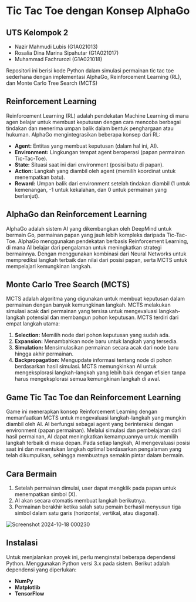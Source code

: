 # Tic Tac Toe dengan Konsep AlphaGo
## UTS Kelompok 2
- Nazir Mahmudi Lubis (G1A021013)
- Rosalia Dina Marina Sipahutar (G1A021017)
- Muhammad Fachrurozi (G1A021018)

[](https://github.com/user-attachments/assets/0a9a97a3-fa04-4e7b-bbac-a66440d86c68)

Repositori ini berisi kode Python  dalam simulasi permainan tic tac toe sederhana dengan implementasi AlphaGo, Reinforcement Learning (RL), dan Monte Carlo Tree Search (MCTS)

## Reinforcement Learning
Reinforcement Learning (RL) adalah pendekatan Machine Learning di mana agen belajar untuk membuat keputusan dengan cara mencoba berbagai tindakan dan menerima umpan balik dalam bentuk penghargaan atau hukuman. AlphaGo mengintegrasikan beberapa konsep dari RL:
  - **Agent:** Entitas yang membuat keputusan (dalam hal ini, AI).
  - **Environment:** Lingkungan tempat agent beroperasi (papan permainan Tic-Tac-Toe).
  - **State:** Situasi saat ini dari environment (posisi batu di papan).
  - **Action:** Langkah yang diambil oleh agent (memilih koordinat untuk menempatkan batu).
  - **Reward:** Umpan balik dari environment setelah tindakan diambil (1 untuk kemenangan, -1 untuk kekalahan, dan 0 untuk permainan yang berlanjut).

## AlphaGo dan Reinforcement Learning
AlphaGo adalah sistem AI yang dikembangkan oleh DeepMind untuk bermain Go, permainan papan yang jauh lebih kompleks daripada Tic-Tac-Toe. AlphaGo menggunakan pendekatan berbasis Reinforcement Learning, di mana AI belajar dari pengalaman untuk meningkatkan strategi bermainnya. Dengan menggunakan kombinasi dari Neural Networks untuk memprediksi langkah terbaik dan nilai dari posisi papan, serta MCTS untuk mempelajari kemungkinan langkah.

## Monte Carlo Tree Search (MCTS)
MCTS adalah algoritma yang digunakan untuk membuat keputusan dalam permainan dengan banyak kemungkinan langkah. MCTS melakukan simulasi acak dari permainan yang tersisa untuk mengevaluasi langkah-langkah potensial dan membangun pohon keputusan. MCTS terdiri dari empat langkah utama:
1. **Selection:** Memilih node dari pohon keputusan yang sudah ada.
2. **Expansion:** Menambahkan node baru untuk langkah yang tersedia.
3. **Simulation:** Mensimulasikan permainan secara acak dari node baru hingga akhir permainan.
4. **Backpropagation:** Mengupdate informasi tentang node di pohon berdasarkan hasil simulasi.
MCTS memungkinkan AI untuk mengeksplorasi langkah-langkah yang lebih baik dengan efisien tanpa harus mengeksplorasi semua kemungkinan langkah di awal.

## Game Tic Tac Toe dan Reinforcement Learning
Game ini menerapkan konsep Reinforcement Learning dengan memanfaatkan MCTS untuk mengevaluasi langkah-langkah yang mungkin diambil oleh AI. AI berfungsi sebagai agent yang berinteraksi dengan environment (papan permainan). Melalui simulasi dan pembelajaran dari hasil permainan, AI dapat meningkatkan kemampuannya untuk memilih langkah terbaik di masa depan. Pada setiap langkah, AI mengevaluasi posisi saat ini dan menentukan langkah optimal berdasarkan pengalaman yang telah dikumpulkan, sehingga membuatnya semakin pintar dalam bermain.

## Cara Bermain
1. Setelah permainan dimulai, user dapat mengklik pada papan untuk menempatkan simbol (X).
2. AI akan secara otomatis membuat langkah berikutnya.
3. Permainan berakhir ketika salah satu pemain berhasil menyusun tiga simbol dalam satu garis (horizontal, vertikal, atau diagonal).

![Screenshot 2024-10-18 000230](https://github.com/user-attachments/assets/237d5890-d8b3-4b5a-ae61-52bd3e49db25)

## Instalasi
Untuk menjalankan proyek ini, perlu menginstal beberapa dependensi Python. Menggunakan Python versi 3.x pada sistem. Berikut adalah dependensi yang diperlukan: 
- **NumPy** 
- **Matplotlib** 
- **TensorFlow**
